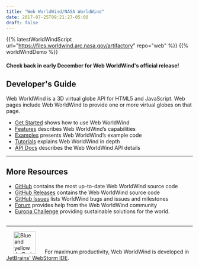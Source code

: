 ```yaml
---
title: "Web WorldWind/NASA WorldWind"
date: 2017-07-25T09:21:27-05:00
draft: false
---
```


{{% latestWorldWindScript url="https://files.worldwind.arc.nasa.gov/artifactory" repo="web" %}}
{{% worldWindDemo %}}

#### Check back in early December for Web WorldWind's official release!

## Developer's Guide

Web WorldWind is a 3D virtual globe API for HTML5 and JavaScript. Web pages include Web WorldWind to provide one or more virtual globes on that page.

- [Get Started](/web/get-started/) shows how to use Web WorldWind
- [Features](/web/features/) describes Web WorldWind’s capabilities
- [Examples](/web/examples/) presents Web WorldWind’s example code
- [Tutorials](/web/tutorials/) explains Web WorldWind in depth
- [API Docs](/web/docs/) describes the Web WorldWind API details

---

## More Resources

- [GitHub](https://github.com/NASAWorldWind/WebWorldWind/) contains the most up-to-date Web WorldWind source code
- [GitHub Releases](https://github.com/NASAWorldWind/WebWorldWind/releases) contains the Web WorldWind source code
- [GitHub Issues](https://github.com/NASAWorldWind/WebWorldWind/issues/) lists WorldWind bugs and issues and milestones
- [Forum](https://forum.worldwindcentral.com/) provides help from the Web WorldWind community
- [Europa Challenge](http://eurochallenge.como.polimi.it/) providing sustainable solutions for the world.
<br/><br/>

---

<img src="/img/webstorm-icon.svg" alt="Blue and yellow JetBrains' WebStorm logo" height="60" width="60" hspace="20"> For maximum productivity, Web WorldWind is developed in [JetBrains' WebStorm IDE](https://www.jetbrains.com/webstorm/).